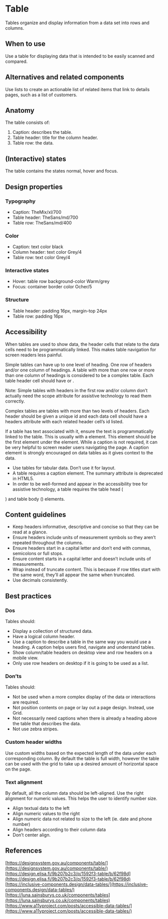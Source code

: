 # Table

Tables organize and display information from a data set into rows and columns.

## When to use

Use a table for displaying data that is intended to be easily scanned and compared.

## Alternatives and related components

Use lists to create an actionable list of related items that link to details pages, such as a list of customers.

## Anatomy

The table consists of:

1. Caption: describes the table.
2. Table header: title for the column header.
3. Table row: the data.

## (Interactive) states

The table contains the states normal, hover and focus.

## Design properties

### Typography

- Caption: TheMix/xl/700
- Table header: TheSans/md/700
- Table row: TheSans/md/400

### Color

- Caption: text color black
- Column header: text color Grey/4
- Table row: text color Grey/4

### Interactive states

- Hover: table row background-color Warm/grey
- Focus: container border color Ocher/5

### Structure

- Table header: padding 16px, margin-top 24px
- Table row: padding 16px

## Accessibility

When tables are used to show data, the header cells that relate to the data cells need to be programmatically linked. This makes table navigation for screen readers less painful.

Simple tables can have up to one level of heading. One row of headers and/or one column of headings. A table with more than one row or more than one column of headings is considered to be a complex table. Each table header cell should have <th scope='col'> or <th scope='row'>.

Note: Simple tables with headers in the first row and/or column don’t actually need the scope attribute for assistive technology to read them correctly.

Complex tables are tables with more than two levels of headers. Each header should be given a unique id and each data cell should have a headers attribute with each related header cell’s id listed.

If a table has text associated with it, ensure the text is programmatically linked to the table. This is usually with a <caption> element. This element should be the first element under the <table> element. While a caption is not required, it can be very helpful to screen reader users navigating the page. A caption element is strongly encouraged on data tables as it gives context to the data.

- Use tables for tabular data. Don’t use it for layout.
- A table requires a caption element. The summary attribute is deprecated in HTML5.
- In order to be well-formed and appear in the accessibility tree for assistive technology, a table requires the table head (<thead>) and table body (<tbody>) elements.

## Content guidelines

- Keep headers informative, descriptive and concise so that they can be read at a glance.
- Ensure headers include units of measurement symbols so they aren’t repeated throughout the columns.
- Ensure headers start in a capital letter and don’t end with commas, semicolons or full stops.
- Ensure content starts in a capital letter and doesn’t include units of measurements.
- Wrap instead of truncate content. This is because if row titles start with the same word, they’ll all appear the same when truncated.
- Use decimals consistently.

## Best practices

### Dos

Tables should:

- Display a collection of structured data.
- Have a logical column header.
- Use a caption to describe a table in the same way you would use a heading. A caption helps users find, navigate and understand tables.
- Show column/table headers on desktop view and row headers on a mobile view.
- Only use row headers on desktop if it is going to be used as a list.

### Don’ts

Tables should:

- Not be used when a more complex display of the data or interactions are required.
- Not position contents on page or lay out a page design. Instead, use Grid.
- Not necessarily need captions when there is already a heading above the table that describes the data.
- Not use zebra stripes.

### Custom header widths

Use custom widths based on the expected length of the data under each corresponding column. By default the table is full width, however the table can be used with the grid to take up a desired amount of horizontal space on the page.

### Text alignment

By default, all the column data should be left-aligned. Use the right alignment for numeric values. This helps the user to identify number size.

- Align textual data to the left
- Align numeric values to the right
- Align numeric data not related to size to the left (ie. date and phone number)
- Align headers according to their column data
- Don’t center align.

## References

[https://designsystem.gov.au/components/table/](https://designsystem.gov.au/components/table/)
[https://design.elisa.fi/9b207b2c3/p/1592f3-table/b/62f98d](https://design.elisa.fi/9b207b2c3/p/1592f3-table/b/62f98d)
[https://inclusive-components.design/data-tables/](https://inclusive-components.design/data-tables/)
[https://luna.sainsburys.co.uk/components/tables](https://luna.sainsburys.co.uk/components/tables)
[https://www.a11yproject.com/posts/accessible-data-tables/](https://www.a11yproject.com/posts/accessible-data-tables/)
